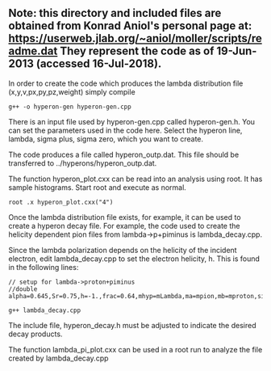 Note: this directory and included files are obtained from Konrad Aniol's personal page at:
  https://userweb.jlab.org/~aniol/moller/scripts/readme.dat
They represent the code as of 19-Jun-2013 (accessed 16-Jul-2018).
---

In order to create the code which produces the lambda distribution file (x,y,v,px,py,pz,weight) simply
compile 
```
g++ -o hyperon-gen hyperon-gen.cpp
```

There is an input file used by hyperon-gen.cpp called hyperon-gen.h. You can set the parameters used in the code here.
Select the hyperon line, lambda, sigma plus, sigma zero, which you want to create.

The code produces a file called hyperon_outp.dat. This file should be transferred to ../hyperons/hyperon_outp.dat.

The function hyperon_plot.cxx can be read into an analysis using root. It has sample histograms.
Start root and execute as normal.
```
root .x hyperon_plot.cxx("4")
```

Once the lambda distribution file exists, for example, it can be used to create a hyperon decay file. For example,
the code used to create the helicity dependent pion files from lambda->p+piminus is lambda_decay.cpp.

Since the lambda polarization depends on the helicity of the incident electron, 
edit lambda_decay.cpp to set the electron helicity, h. This is found in the following lines:

```
// setup for lambda->proton+piminus
//double alpha=0.645,Sr=0.75,h=-1.,frac=0.64,mhyp=mLambda,ma=mpion,mb=mproton,sign=-1.;
```

```
g++ lambda_decay.cpp
```

The include file, hyperon_decay.h must be adjusted to indicate the desired decay products. 

The function lambda_pi_plot.cxx can be used in a root run to analyze the file created by lambda_decay.cpp
